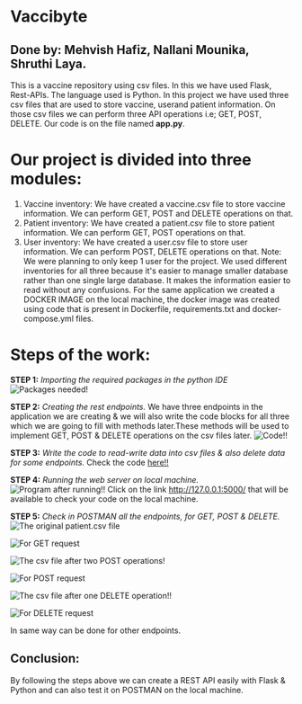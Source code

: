 # Vaccibyte
## Done by: Mehvish Hafiz, Nallani Mounika, Shruthi Laya.
This is a vaccine repository using csv files.
In this we have used Flask, Rest-APIs. The language used is Python.
In this project we have used three csv files that are used to store vaccine, userand patient information. On those csv files we can perform three API operations i.e; GET, POST, DELETE.
Our code is on the file named **app.py**.
# Our project is divided into three modules:
1. Vaccine inventory: We have created a vaccine.csv file to store vaccine information. We can perform GET, POST and DELETE operations on that.
2. Patient inventory: We have created a patient.csv file to store patient information. We can perform GET, POST operations on that.
3. User inventory: We have created a user.csv file to store user information. We can perform POST, DELETE operations on that. Note: We were planning to only keep 1 user for the project.
We used different inventories for all three because it's easier to manage smaller database rather than one single large database. It makes the information easier to read without any confusions.
For the same application we created a DOCKER IMAGE on the local machine, the docker image was created using code that is present in Dockerfile, requirements.txt and docker-compose.yml files.

# Steps of the work:
**STEP 1:** _Importing the required packages in the python IDE_
![Packages needed!](https://user-images.githubusercontent.com/82588312/115039573-3562bb00-9eee-11eb-81f0-a17ddc07389f.png)

**STEP 2:** _Creating the rest endpoints._ We have three endpoints in the application we are creating & we will also write the code blocks for all three which we are going to fill with methods later.These methods will be used to implement GET, POST & DELETE operations on the csv files later.
![Code!!](https://user-images.githubusercontent.com/82588312/115040072-adc97c00-9eee-11eb-9031-1c00c2500a2c.png)

**STEP 3:** _Write the code to read-write data into csv files & also delete data for some endpoints._
Check the code [here!!](https://github.com/mehvish24/Vaccibyte/blob/main/app.py)

**STEP 4:** _Running the web server on local machine._
![Program after running!!](https://user-images.githubusercontent.com/82588312/115042224-e8341880-9ef0-11eb-90ae-72cc480859ba.png)
Click on the link http://127.0.0.1:5000/ that will be available to check your code on the local machine.

**STEP 5:** _Check in POSTMAN all the endpoints, for GET, POST & DELETE._
![The original patient.csv file](https://user-images.githubusercontent.com/82588312/115044601-49f58200-9ef3-11eb-8139-e408a8d9d5a3.png)

![For GET request](https://user-images.githubusercontent.com/82588312/115042977-9e97fd80-9ef1-11eb-9107-0abdb7ef3bc3.png)

![The csv file after two POST operations!](https://user-images.githubusercontent.com/82588312/115045644-53331e80-9ef4-11eb-8bd8-e99239378686.png)

![For POST request](https://user-images.githubusercontent.com/82588312/115043335-0a7a6600-9ef2-11eb-9271-6c15c11ccdcd.png)

![The csv file after one DELETE operation!!](https://user-images.githubusercontent.com/82588312/115045936-97262380-9ef4-11eb-90ca-702da0352f0a.png)

![For DELETE request](https://user-images.githubusercontent.com/82588312/115043604-4e6d6b00-9ef2-11eb-9625-6baeb3534d9e.png)

In same way can be done for other endpoints.

## **Conclusion:** 
By following the steps above we can create a REST API easily with Flask & Python and can also test it on POSTMAN on the local machine.




